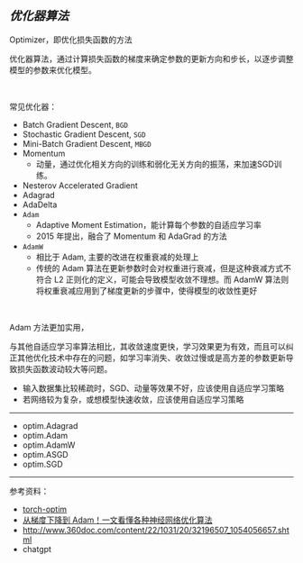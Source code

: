 

## _优化器算法_

Optimizer，即优化损失函数的方法

优化器算法，通过计算损失函数的梯度来确定参数的更新方向和步长，以逐步调整模型的参数来优化模型。

</br>


常见优化器：
- Batch Gradient Descent, `BGD`
- Stochastic Gradient Descent, `SGD`
- Mini-Batch Gradient Descent, `MBGD`
- Momentum
  - 动量，通过优化相关方向的训练和弱化无关方向的振荡，来加速SGD训练。
- Nesterov Accelerated Gradient
- Adagrad
- AdaDelta
- `Adam`
  - Adaptive Moment Estimation，能计算每个参数的自适应学习率
  - 2015 年提出，融合了 Momentum 和 AdaGrad 的方法
- `AdamW`
  - 相比于 Adam, 主要的改进在权重衰减的处理上
  - 传统的 Adam 算法在更新参数时会对权重进行衰减，但是这种衰减方式不符合 L2 正则化的定义，可能会导致模型收敛不理想。而 AdamW 算法则将权重衰减应用到了梯度更新的步骤中，使得模型的收敛性更好


</br>

Adam 方法更加实用，

与其他自适应学习率算法相比，其收敛速度更快，学习效果更为有效，而且可以纠正其他优化技术中存在的问题，如学习率消失、收敛过慢或是高方差的参数更新导致损失函数波动较大等问题。

- 输入数据集比较稀疏时，SGD、动量等效果不好，应该使用自适应学习策略
- 若网络较为复杂，或想模型快速收敛，应该使用自适应学习策略


-----------

- optim.Adagrad
- optim.Adam
- optim.AdamW
- optim.ASGD
- optim.SGD






------------

参考资料：
- [torch-optim](https://pytorch.org/docs/stable/optim.html)
- [从梯度下降到 Adam！一文看懂各种神经网络优化算法](https://www.cvmart.net/community/detail/5691)
- http://www.360doc.com/content/22/1031/20/32196507_1054056657.shtml
- chatgpt